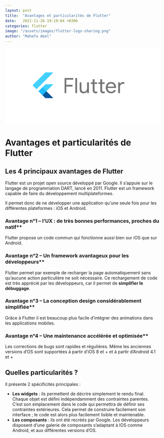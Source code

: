 ```yaml
---
layout: post
title:  "Avantages et particularités de Flutter"
date:   2021-11-26 19:19:04 +0300
categories: flutter
image: "/assets/images/flutter-logo-sharing.png"
author: "Mahefa Abel"
---
```


![Micro-service](/assets/images/flutter-logo-sharing.png)

# Avantages et particularités de Flutter

## Les 4 principaux avantages de Flutter

Flutter est un projet open source développé par Google. Il s’appuie sur le langage de programmation DART, lancé en 2011. Flutter est un framework capable de faire du développement multiplateformes.

Il permet donc de ne développer une application qu’une seule fois pour les différentes plateformes : iOS et Android.

### Avantage n°1 – l’UX : de très bonnes performances, proches du natif**

Flutter propose un code commun qui fonctionne aussi bien sur iOS que sur Android.

### Avantage n°2 – Un framework avantageux pour les développeurs**

Flutter permet par exemple de recharger la page automatiquement sans qu’aucune action particulière ne soit nécessaire. Ce rechargement de code est très apprécié par les développeurs, car il permet de  **simplifier le débuggage**.

### Avantage n°3 – La conception design considérablement simplifiée**

Grâce à Flutter il est beaucoup plus facile d’intégrer des animations dans les applications mobiles.

### Avantage n°4 – Une maintenance accélérée et optimisée**

Les corrections de bugs sont rapides et régulières.
Même les anciennes versions d’OS sont supportées à partir d’iOS 8 et + et à partir d’Android 4.1 et +

## Quelles particularités ?
Il présente 2 spécificités principales :

-   **Les widgets**  : ils permettent de décrire simplement le rendu final. Chaque objet est défini indépendamment des contraintes parentes. C’est son emplacement dans le code qui permettra de définir ses contraintes extérieures. Cela permet de construire facilement son interface ; le code est alors plus facilement lisible et maintenable.
-   **Les composants**  : ils ont été recréés par Google. Les développeurs disposent d’une galerie de composants s’adaptant à IOS comme Android, et aux différentes versions d’OS.